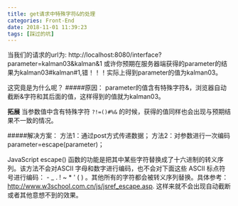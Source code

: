```yaml
---
title: get请求中特殊字符&的处理
categories: Front-End
date: 2018-11-01 11:39:23
tags: [踩过的坑]
---
```


当我们的请求的url为:
http://localhost:8080/interface?parameter=kalman03&kalman&1
或许你预期在服务器端获得的parameter的结果为kalman03#kalman#1,错！！！实际上得到parameter的值为kalman03。

这究竟是为什么呢？
#####原因：
parameter的值含有特殊字符&，浏览器自动截断&字符和其后面的值，这样得到的值就为kalman03。

**拓展**
当参数值中含有特殊字符 `?!=()#%&` 的时候，获得的值同样也会出现与预期结果不一致的情况。

#####解决方案：
方法1：通过post方式传递数据；
方法2：对参数进行一次编码parameter=escape(parameter)；

JavaScript escape() 函数的功能是把其中某些字符替换成了十六进制的转义序列。该方法不会对ASCII 字母和数字进行编码，也不会对下面这些 ASCII 标点符号进行编码： - _ . ! ~ * ' ( ) 。其他所有的字符都会被转义序列替换。具体参考：http://www.w3school.com.cn/js/jsref_escape.asp.
这样来就不会出现自动截断或者其他意想不到的效果。
